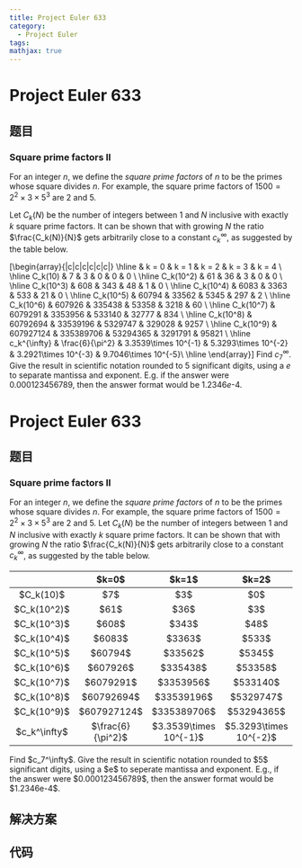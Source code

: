 ```yaml
---
title: Project Euler 633
category:
  - Project Euler
tags:
mathjax: true
---
```

<escape><!-- more --></escape>
    
# Project Euler 633
## 题目
### Square prime factors II


For an integer $n$, we define the <i>square prime factors</i> of $n$ to be the primes whose square divides $n$. For example, the square prime factors of $1500=2^2 \times 3 \times 5^3$ are $2$ and $5$.

Let $C_k(N)$ be the number of integers between $1$ and $N$ inclusive with exactly $k$ square prime factors. It can be shown that with growing $N$ the ratio $\frac{C_k(N)}{N}$ gets arbitrarily close to a constant $c_{k}^{\infty}$, as suggested by the table below.

\[\begin{array}{|c|c|c|c|c|c|}
\hline
&amp; k = 0 &amp; k = 1 &amp; k = 2 &amp; k = 3 &amp; k = 4 \\
\hline
C_k(10) &amp; 7 &amp; 3 &amp; 0 &amp; 0 &amp; 0 \\
\hline
C_k(10^2) &amp; 61 &amp; 36 &amp; 3 &amp; 0 &amp; 0 \\
\hline
C_k(10^3) &amp; 608 &amp; 343 &amp; 48 &amp; 1 &amp; 0 \\
\hline
C_k(10^4) &amp; 6083 &amp; 3363 &amp; 533 &amp; 21 &amp; 0 \\
\hline
C_k(10^5) &amp; 60794 &amp; 33562 &amp; 5345 &amp; 297 &amp; 2 \\
\hline
C_k(10^6) &amp; 607926 &amp; 335438 &amp; 53358 &amp; 3218 &amp; 60 \\
\hline
C_k(10^7) &amp; 6079291 &amp; 3353956 &amp; 533140 &amp; 32777 &amp; 834 \\
\hline
C_k(10^8) &amp; 60792694 &amp; 33539196 &amp; 5329747 &amp;  329028 &amp; 9257 \\
\hline
C_k(10^9) &amp; 607927124 &amp; 335389706 &amp; 53294365 &amp; 3291791 &amp; 95821 \\
\hline
c_k^{\infty} &amp; \frac{6}{\pi^2} &amp; 3.3539\times 10^{-1} &amp; 5.3293\times 10^{-2} &amp; 3.2921\times 10^{-3} &amp; 9.7046\times 10^{-5}\\
\hline
\end{array}\]
Find $c_{7}^{\infty}$. Give the result in scientific notation rounded to 5 significant digits, using a $e$ to separate mantissa and exponent. E.g. if the answer were $0.000123456789$, then the answer format would be $1.2346e\text{-}4$.



# Project Euler 633
## 题目
### Square prime factors II

For an integer $n$, we define the <i>square prime factors</i> of $n$ to be the primes whose square divides $n$. For example, the square prime factors of $1500 = 2^2 \times 3 \times 5^3$ are $2$ and $5$.
Let $C_k(N)$ be the number of integers between $1$ and $N$ inclusive with exactly $k$ square prime factors.  It can be shown that with growing $N$ the ratio $\frac{C_k(N)}{N}$ gets arbitrarily close to a constant $c_k^\infty$, as suggested by the table below.
<table>
<thead>
<tr>
<th align="center"></th>
<th align="center">$k=0$</th>
<th align="center">$k=1$</th>
<th align="center">$k=2$</th>
<th align="center">$k=3$</th>
<th align="center">$k=4$</th>
</tr>
</thead>
<tbody><tr>
<td align="center">$C_k(10)$</td>
<td align="center">$7$</td>
<td align="center">$3$</td>
<td align="center">$0$</td>
<td align="center">$0$</td>
<td align="center">$0$</td>
</tr>
<tr>
<td align="center">$C_k(10^2)$</td>
<td align="center">$61$</td>
<td align="center">$36$</td>
<td align="center">$3$</td>
<td align="center">$0$</td>
<td align="center">$0$</td>
</tr>
<tr>
<td align="center">$C_k(10^3)$</td>
<td align="center">$608$</td>
<td align="center">$343$</td>
<td align="center">$48$</td>
<td align="center">$1$</td>
<td align="center">$0$</td>
</tr>
<tr>
<td align="center">$C_k(10^4)$</td>
<td align="center">$6083$</td>
<td align="center">$3363$</td>
<td align="center">$533$</td>
<td align="center">$21$</td>
<td align="center">$0$</td>
</tr>
<tr>
<td align="center">$C_k(10^5)$</td>
<td align="center">$60794$</td>
<td align="center">$33562$</td>
<td align="center">$5345$</td>
<td align="center">$297$</td>
<td align="center">$2$</td>
</tr>
<tr>
<td align="center">$C_k(10^6)$</td>
<td align="center">$607926$</td>
<td align="center">$335438$</td>
<td align="center">$53358$</td>
<td align="center">$3218$</td>
<td align="center">$60$</td>
</tr>
<tr>
<td align="center">$C_k(10^7)$</td>
<td align="center">$6079291$</td>
<td align="center">$3353956$</td>
<td align="center">$533140$</td>
<td align="center">$32777$</td>
<td align="center">$834$</td>
</tr>
<tr>
<td align="center">$C_k(10^8)$</td>
<td align="center">$60792694$</td>
<td align="center">$33539196$</td>
<td align="center">$5329747$</td>
<td align="center">$329028$</td>
<td align="center">$9257$</td>
</tr>
<tr>
<td align="center">$C_k(10^9)$</td>
<td align="center">$607927124$</td>
<td align="center">$335389706$</td>
<td align="center">$53294365$</td>
<td align="center">$3291791$</td>
<td align="center">$95821$</td>
</tr>
<tr>
<td align="center">$c_k^\infty$</td>
<td align="center">$\frac{6}{\pi^2}$</td>
<td align="center">$3.3539\times 10^{-1}$</td>
<td align="center">$5.3293\times 10^{-2}$</td>
<td align="center">$3.2921\times 10^{-3}$</td>
<td align="center">$9.7046\times 10^{-5}</td>
</tr>
</tbody></table>
Find $c_7^\infty$. Give the result in scientific notation rounded to $5$ significant digits, using a $e$ to seperate mantissa and exponent. E.g., if the answer were $0.000123456789$, then the answer format would be $1.2346e-4$.


## 解决方案


## 代码



